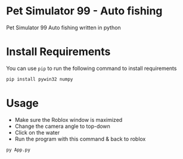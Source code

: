 # Pet Simulator 99 - Auto fishing
Pet Simulator 99 Auto fishing written in python

# Install Requirements
You can use `pip` to run the following command to install requirements
```sh
pip install pywin32 numpy
```

# Usage
- Make sure the Roblox window is maximized
- Change the camera angle to top-down
- Click on the water
- Run the program with this command & back to roblox
```sh
py App.py
```
